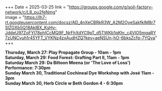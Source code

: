 +++
Date = 2025-03-25
link = "https://groups.google.com/g/soil-factory-network/c/L8_pu2feNmg"   
image = "https://lh7-rt.googleusercontent.com/docsz/AD_4nXeCBRkR3W_A2M2OyeSakfkIM8r7SlZGXb5Q18AklBX_KsHv-JddeU97ZoFYl78phICcMQ9F_NrFhXdYC9pT_d5TWKb1qKhr_c4VlO5mqaRY7zUNCvuh1r45YFT_VYKNz4zxAudHZQ?key=aeNSUn-hO-6bksZcfp-7YQya"
+++

**Thursday, March 27: Play Propagate Group - 10am - 1pm**    
**Saturday, March 29: Food Forest: Grafting Part II, 11am - 1pm**    
**Saturday March 29: Da Biltoon Meena (or 'The Love of Loss') Performance: 7:30pm**       
**Sunday March 30, Traditional Cochineal Dye Workshop with José 11am - 3pm**    
**Sunday March 30, Herb Circle w Beth Gordon 4 - 6:30pm**  

<!--more--\>
